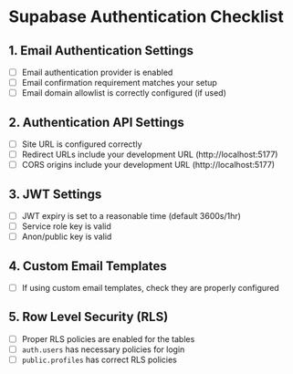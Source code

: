 # Supabase Authentication Checklist

## 1. Email Authentication Settings

- [ ] Email authentication provider is enabled
- [ ] Email confirmation requirement matches your setup
- [ ] Email domain allowlist is correctly configured (if used)

## 2. Authentication API Settings

- [ ] Site URL is configured correctly
- [ ] Redirect URLs include your development URL (http://localhost:5177)
- [ ] CORS origins include your development URL (http://localhost:5177)

## 3. JWT Settings

- [ ] JWT expiry is set to a reasonable time (default 3600s/1hr)
- [ ] Service role key is valid
- [ ] Anon/public key is valid

## 4. Custom Email Templates

- [ ] If using custom email templates, check they are properly configured

## 5. Row Level Security (RLS)

- [ ] Proper RLS policies are enabled for the tables
- [ ] `auth.users` has necessary policies for login
- [ ] `public.profiles` has correct RLS policies
